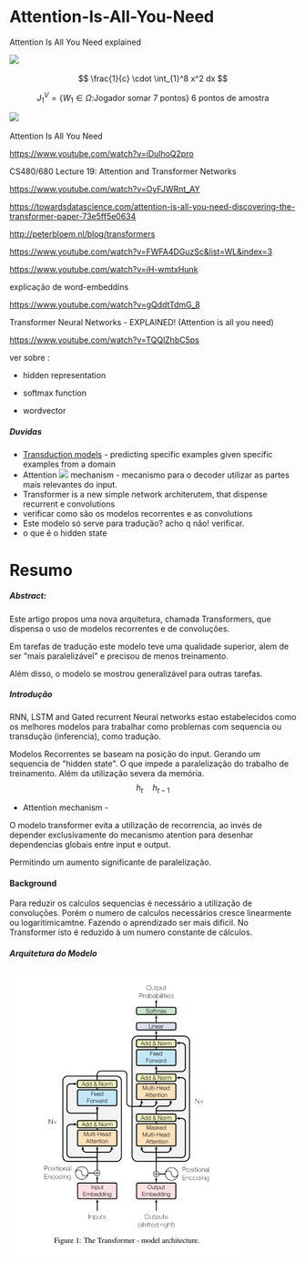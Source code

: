 # Attention-Is-All-You-Need
Attention Is All You Need explained



<img src="https://render.githubusercontent.com/render/math?math=\frac{1}{c} \cdot \int_{1}^8 x^2 dx">


$$
\frac{1}{c} \cdot \int_{1}^8 x^2 dx
$$

$$
J_{1}^{V}=\left\{W_{1} \in \Omega:\right. \text{Jogador somar 7 pontos}\} \text{ 6 pontos de amostra}
$$


<img src="https://render.githubusercontent.com/render/math?math=J_{1}^{V}=\left\{W_{1} \in \Omega:\right. \text{Jogador somar 7 pontos}\} \quad \text{ 6 pontos de amostra}">



Attention Is All You Need

https://www.youtube.com/watch?v=iDulhoQ2pro

CS480/680 Lecture 19: Attention and Transformer Networks

https://www.youtube.com/watch?v=OyFJWRnt_AY

https://towardsdatascience.com/attention-is-all-you-need-discovering-the-transformer-paper-73e5ff5e0634

http://peterbloem.nl/blog/transformers

https://www.youtube.com/watch?v=FWFA4DGuzSc&list=WL&index=3

https://www.youtube.com/watch?v=iH-wmtxHunk



explicação de word-embeddins

https://www.youtube.com/watch?v=gQddtTdmG_8





Transformer Neural Networks - EXPLAINED! (Attention is all you need)

https://www.youtube.com/watch?v=TQQlZhbC5ps

ver sobre :

- hidden representation

- softmax function

- wordvector



##### Duvidas

- [Transduction models](https://machinelearningmastery.com/transduction-in-machine-learning/) -  predicting specific examples given specific examples from a domain
- Attention <img src="https://render.githubusercontent.com/render/math?math=\frac{1}{c} \cdot \int_{1}^8 x^2 dx"> mechanism  - mecanismo para o decoder utilizar as partes mais relevantes do input.
- Transformer is a new simple network architerutem, that dispense recurrent e convolutions
- verificar como são os modelos recorrentes e as convolutions
- Este modelo só serve para  tradução? acho q não! verificar.
- o que é o hidden state

# Resumo

##### Abstract:

Este artigo propos uma nova arquitetura, chamada Transformers, que dispensa o uso de modelos recorrentes e de convoluções.

Em tarefas de tradução este modelo teve uma qualidade superior, alem de ser "mais paralelizável" e precisou de menos treinamento.

Além disso, o modelo se mostrou generalizável para outras tarefas.

##### Introdução

RNN, LSTM and Gated recurrent Neural networks estao estabelecidos como os melhores modelos para trabalhar como problemas com sequencia ou transdução (inferencia), como tradução.

Modelos Recorrentes se baseam na posição do input. Gerando um sequencia de "hidden state". O que impede a paralelização do trabalho de treinamento. Além da utilização severa da memória.
$$
h_t \quad h_{t-1}
$$

- Attention mechanism - 

O modelo transformer evita a utilização de recorrencia, ao invés de depender exclusivamente do mecanismo atention para desenhar dependencias globais entre input e output.

Permitindo um aumento significante de paralelização.



#### Background

Para reduzir os calculos sequencias é necessário a utilização de convoluções. Porém o numero de calculos necessários cresce linearmente ou logaritimicamtne. Fazendo o aprendizado ser mais dificil. No Transformer isto é reduzido à um numero constante de cálculos. 

##### Arquitetura do Modelo



![image-20220331195702515](imagens/image-20220331195702515.png)
